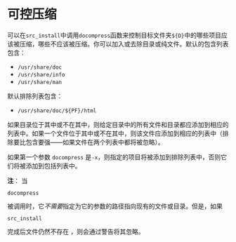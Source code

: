 # 可控压缩

可以在`src_install`中调用`docompress`函数来控制目标文件夹`${D}`中的哪些项目应该被压缩，哪些不应该被压缩。你可以加入或去除目录或纯文件。默认的包含列表包含：

- `/usr/share/doc`
- `/usr/share/info`
- `/usr/share/man`

默认排除列表包含：

- `/usr/share/doc/${PF}/html`

如果目录位于其中或不在其中，则给定目录中的所有文件和目录都应添加到相应的列表中。如果一个文件位于其中或不在其中，则该文件应添加到相应的列表中（排除要比包含要强——如果文件在两个列表中都将被忽略）。

如果第一个参数 `docompress` 是`-x`，则指定的项目将被添加到排除列表中，否则它们将被添加到包括列表中。

<div class="alert alert-note">
<b>注</b>： 当 <code><pre>docompress</pre></code> 被调用时，它<i>不需要</i>指定为它的参数的路径指向现有的文件或目录。但是，如果<code><pre>src_install</pre></code>完成后文件仍然不存在 ，则会通过警告将其忽略。
</div>
